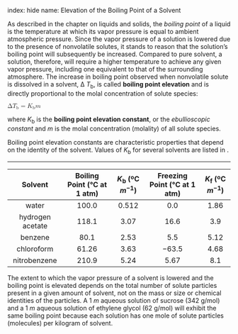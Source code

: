 index: hide
name: Elevation of the Boiling Point of a Solvent

As described in the chapter on liquids and solids, the  *boiling point* of a liquid is the temperature at which its vapor pressure is equal to ambient atmospheric pressure. Since the vapor pressure of a solution is lowered due to the presence of nonvolatile solutes, it stands to reason that the solution’s boiling point will subsequently be increased. Compared to pure solvent, a solution, therefore, will require a higher temperature to achieve any given vapor pressure, including one equivalent to that of the surrounding atmosphere. The increase in boiling point observed when nonvolatile solute is dissolved in a solvent, Δ *T*<sub>b</sub>, is called  **boiling point elevation** and is directly proportional to the molal concentration of solute species:

<math xmlns:q="http://cnx.rice.edu/qml/1.0" xmlns:m="http://www.w3.org/1998/Math/MathML" xmlns:bib="http://bibtexml.sf.net/" xmlns:md="http://cnx.rice.edu/mdml" xmlns="http://cnx.rice.edu/cnxml"><mrow><mtext>Δ</mtext><msub><mi>T</mi><mtext>b</mtext></msub><mo>=</mo><msub><mi>K</mi><mtext>b</mtext></msub><mi>m</mi></mrow></math>

where  *K*<sub>b</sub> is the  **boiling point elevation constant**, or the  *ebullioscopic constant* and  *m* is the molal concentration (molality) of all solute species.

Boiling point elevation constants are characteristic properties that depend on the identity of the solvent. Values of  *K*<sub>b</sub> for several solvents are listed in .


****

| Solvent | Boiling Point (°C at 1 atm) |  *K*<sub>b</sub> (ºC *m*<sup>−1</sup>) | Freezing Point (°C at 1 atm) |  *K*<sub>f</sub> (ºC *m*<sup>−1</sup>) |
|:-:|:-:|:-:|:-:|:-:|
| water | 100.0 | 0.512 | 0.0 | 1.86 |
| hydrogen acetate | 118.1 | 3.07 | 16.6 | 3.9 |
| benzene | 80.1 | 2.53 | 5.5 | 5.12 |
| chloroform | 61.26 | 3.63 | −63.5 | 4.68 |
| nitrobenzene | 210.9 | 5.24 | 5.67 | 8.1 |
    

The extent to which the vapor pressure of a solvent is lowered and the boiling point is elevated depends on the total number of solute particles present in a given amount of solvent, not on the mass or size or chemical identities of the particles. A 1  *m* aqueous solution of sucrose (342 g/mol) and a 1  *m* aqueous solution of ethylene glycol (62 g/mol) will exhibit the same boiling point because each solution has one mole of solute particles (molecules) per kilogram of solvent.
